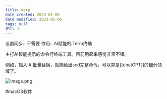 ```yaml
---
title: warp
date created: 2023-01-06
date modified: 2023-01-06
tags: null
评价: 5
---
```

设置同步:: 不需要
作用:: AI赋能的iTerm终端

主打AI智能提示的命令行终端工具。目前用起来感觉非常不错。

例如，输入 # 批量替换，就能给出sed完整命令。可以算是[[chatGPT]]的细分领域了。

![image.png](https://img.oldwinter.top/202302151815008.png)


#macOS软件
